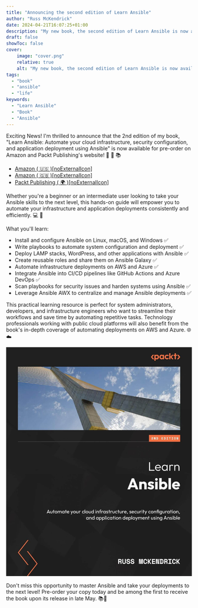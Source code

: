 ```yaml
---
title: "Announcing the second edition of Learn Ansible"
author: "Russ McKendrick"
date: 2024-04-21T16:07:25+01:00
description: "My new book, the second edition of Learn Ansible is now available for pre-order."
draft: false
showToc: false
cover:
    image: "cover.png"
    relative: true
    alt: "My new book, the second edition of Learn Ansible is now available for pre-order."
tags:
  - "book"
  - "ansible"
  - "life"
keywords:
  - "Learn Ansible"
  - "Book"
  - "Ansible"
---
```



Exciting News! I'm thrilled to announce that the 2nd edition of my book, "Learn Ansible: Automate your cloud infrastructure, security configuration, and application deployment using Ansible" is now available for pre-order on Amazon and Packt Publishing's website! 📣 🎉 📚

- [Amazon ( 🇺🇸 )[noExternalIcon]](https://www.amazon.com/Learn-Ansible-infrastructure-configuration-application-ebook/dp/B0D1Y2D5Z6/)
- [Amazon ( 🇬🇧 )[noExternalIcon]](https://www.amazon.co.uk/dp/B0D1Y2D5Z6/)
- [Packt Publishing ( 🌍 )[noExternalIcon]](https://www.packtpub.com/product/learn-ansible-second-edition/9781835088913)

Whether you're a beginner or an intermediate user looking to take your Ansible skills to the next level, this hands-on guide will empower you to automate your infrastructure and application deployments consistently and efficiently. 💻 🚀

What you'll learn:
- Install and configure Ansible on Linux, macOS, and Windows ✅
- Write playbooks to automate system configuration and deployment ✅
- Deploy LAMP stacks, WordPress, and other applications with Ansible ✅
- Create reusable roles and share them on Ansible Galaxy ✅
-  Automate infrastructure deployments on AWS and Azure ✅
-  Integrate Ansible into CI/CD pipelines like GitHub Actions and Azure DevOps ✅
-  Scan playbooks for security issues and harden systems using Ansible ✅
-  Leverage Ansible AWX to centralize and manage Ansible deployments ✅

This practical learning resource is perfect for system administrators, developers, and infrastructure engineers who want to streamline their workflows and save time by automating repetitive tasks. Technology professionals working with public cloud platforms will also benefit from the book's in-depth coverage of automating deployments on AWS and Azure. 🌐☁️

![Cover image of the book 'Learn Ansible' by Russ McKendrick, 2nd edition, featuring a photograph of a modern bridge against a blue sky. The book focuses on automating cloud infrastructure, security configuration, and application deployment using Ansible, published by Packt.](images/cover_image_large.jpg)

Don't miss this opportunity to master Ansible and take your deployments to the next level! Pre-order your copy today and be among the first to receive the book upon its release in late May. 📚💨
